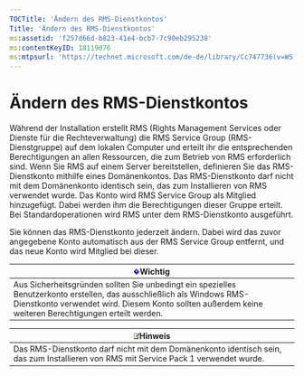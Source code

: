 ```yaml
---
TOCTitle: 'Ändern des RMS-Dienstkontos'
Title: 'Ändern des RMS-Dienstkontos'
ms:assetid: 'f257d66d-b823-41e4-bcb7-7c90eb295238'
ms:contentKeyID: 18119076
ms:mtpsurl: 'https://technet.microsoft.com/de-de/library/Cc747736(v=WS.10)'
---
```


Ändern des RMS-Dienstkontos
===========================

Während der Installation erstellt RMS (Rights Management Services oder Dienste für die Rechteverwaltung) die RMS Service Group (RMS-Dienstgruppe) auf dem lokalen Computer und erteilt ihr die entsprechenden Berechtigungen an allen Ressourcen, die zum Betrieb von RMS erforderlich sind. Wenn Sie RMS auf einem Server bereitstellen, definieren Sie das RMS-Dienstkonto mithilfe eines Domänenkontos. Das RMS-Dienstkonto darf nicht mit dem Domänenkonto identisch sein, das zum Installieren von RMS verwendet wurde. Das Konto wird RMS Service Group als Mitglied hinzugefügt. Dabei werden ihm die Berechtigungen dieser Gruppe erteilt. Bei Standardoperationen wird RMS unter dem RMS-Dienstkonto ausgeführt.

Sie können das RMS-Dienstkonto jederzeit ändern. Dabei wird das zuvor angegebene Konto automatisch aus der RMS Service Group entfernt, und das neue Konto wird Mitglied bei dieser.

| ![](images/Cc747736.Important(WS.10).gif)Wichtig                                                                                                                                                   |
|---------------------------------------------------------------------------------------------------------------------------------------------------------------------------------------------------------------------------------|
| Aus Sicherheitsgründen sollten Sie unbedingt ein spezielles Benutzerkonto erstellen, das ausschließlich als Windows RMS-Dienstkonto verwendet wird. Diesem Konto sollten außerdem keine weiteren Berechtigungen erteilt werden. |

| ![](images/Cc747736.note(WS.10).gif)Hinweis                                                             |
|--------------------------------------------------------------------------------------------------------------------------------------|
| Das RMS-Dienstkonto darf nicht mit dem Domänenkonto identisch sein, das zum Installieren von RMS mit Service Pack 1 verwendet wurde. |
